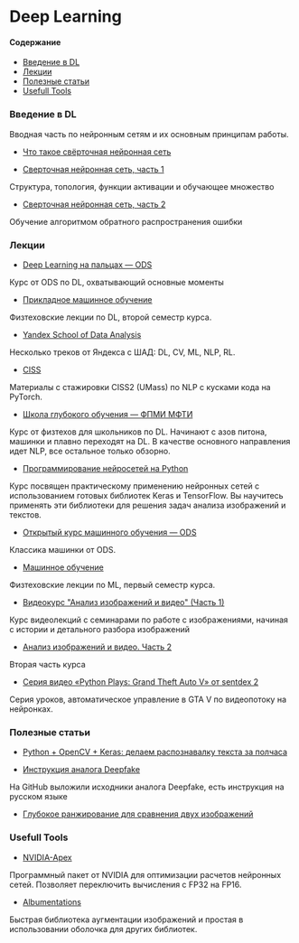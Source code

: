 # Deep Learning

#### Содержание
* [Введение в DL](#overview)
* [Лекции](#lectures)
* [Полезные статьи](#papers)
* [Usefull Tools](#tools)

### Введение в DL <a class="anchor" id="overview"></a>

Вводная часть по нейронным сетям и их основным принципам работы.

* [Что такое свёрточная нейронная сеть](https://habr.com/ru/post/309508/)

* [Сверточная нейронная сеть, часть 1](https://habr.com/ru/post/348000/)

Структура, топология, функции активации и обучающее множество

* [Сверточная нейронная сеть, часть 2](https://habr.com/ru/post/348028/)

Обучение алгоритмом обратного распространения ошибки


### Лекции <a class="anchor" id="lectures"></a>

* [Deep Learning на пальцах — ODS](https://dlcourse.ai/)

Курс от ODS по DL, охватывающий основные моменты 

* [Прикладное машинное обучение](https://www.youtube.com/playlist?list=PL4_hYwCyhAvZeq93ssEUaR47xhvs7IhJM)

Физтеховские лекции по DL, второй семестр курса.

* [Yandex School of Data Analysis](https://github.com/yandexdataschool)

Несколько треков от Яндекса с ШАД: DL, CV, ML, NLP, RL.

* [CISS](https://github.com/text-machine-lab/ciss2_materials)

Материалы с стажировки CISS2 (UMass) по NLP с кусками кода на PyTorch.

* [Школа глубокого обучения — ФПМИ МФТИ](https://www.dlschool.org/)

Курс от физтехов для школьников по DL. Начинают с азов питона, машинки и плавно переходят на DL. В качестве основного направления идет NLP, все остальное только обзорно.

* [Программирование нейросетей на Python](https://www.asozykin.ru/courses/nnpython)

Курс посвящен практическому применению нейронных сетей с использованием готовых библиотек Keras и TensorFlow. Вы научитесь применять эти библиотеки для решения задач анализа изображений и текстов.

* [Открытый курс машинного обучения — ODS](https://habr.com/ru/company/ods/blog/322626/)

Классика машинки от ODS.

* [Машинное обучение](https://www.youtube.com/playlist?list=PL4_hYwCyhAvasRqzz4w562ce0esEwS0Mt)

Физтеховские лекции по ML, первый семестр курса.

* [Видеокурс "Анализ изображений и видео" (Часть 1)](https://vk.com/page-54530371_53318842)

Курс видеолекций с семинарами по работе с изображениями, начиная с истории и детального разбора изображений

* [Анализ изображений и видео. Часть 2](https://vk.com/proglib/computer_vision?w=wall-54530371_199134)

Вторая часть курса

* [Серия видео «Python Plays: Grand Theft Auto V» от sentdex 2](https://vk.com/proglib/computer_vision?w=wall-54530371_137309)

Серия уроков, автоматическое управление в GTA V по видеопотоку на нейронках.


### Полезные статьи <a class="anchor" id="papers"></a>

* [Python + OpenCV + Keras: делаем распознавалку текста за полчаса](https://habr.com/ru/post/466565/)

* [Инструкция аналога Deepfake](https://habr.com/ru/news/t/466141/)

На GitHub выложили исходники аналога Deepfake, есть инструкция на русском языке

* [Глубокое ранжирование для сравнения двух изображений](https://habr.com/ru/post/457928/)

### Usefull Tools <a class="anchor" id="tools"></a>

* [NVIDIA-Apex](https://github.com/NVIDIA/apex)

Программный пакет от NVIDIA для оптимизации расчетов нейронных сетей. Позволяет переключить вычисления с FP32 на FP16.

* [Albumentations](https://github.com/albu/albumentations)

Быстрая библиотека аугментации изображений и простая в использовании оболочка для других библиотек.
